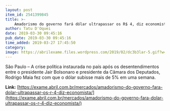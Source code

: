 ```yaml
---
layout: post
item_id: 2541399845
title: >-
    Amadorismo do governo fará dólar ultrapassar os R$ 4, diz economista
author: Tatu D'Oquei
date: 2019-03-30 09:45:16
pub_date: 2019-03-30 09:45:16
time_added: 2019-03-27 17:45:50
category: 
image: https://abrilexame.files.wordpress.com/2019/02/dc3b3lar-5.gif?w=680&h=453&crop=1
---
```


São Paulo – A crise política instaurada no país após os desentendimentos entre o presidente Jair Bolsonaro e presidente da Câmara dos Deputados, Rodrigo Maia fez com que o dólar subisse mais de 5% em uma semana.

**Link:** [https://exame.abril.com.br/mercados/amadorismo-do-governo-fara-dolar-ultrapassar-os-r-4-diz-economista/](https://exame.abril.com.br/mercados/amadorismo-do-governo-fara-dolar-ultrapassar-os-r-4-diz-economista/)

